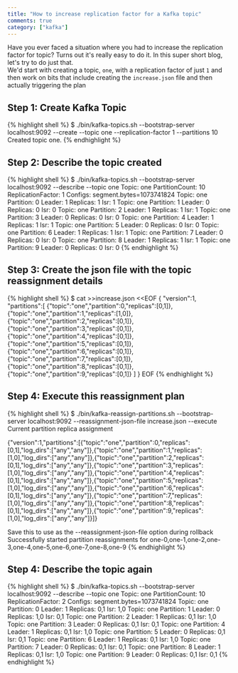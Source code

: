 ```yaml
---  
title: "How to increase replication factor for a Kafka topic"
comments: true
category: ["kafka"]
---  
```


Have you ever faced a situation where you had to increase the replication factor for topic? Turns out it's really easy to do it.
In this super short blog, let's try to do just that.  
We'd start with creating a topic, `one`, with  a replication factor of just `1` and then work on bits that include creating the `increase.json` file and then actually triggering the plan

## Step 1: Create Kafka Topic
{% highlight shell %}
$ ./bin/kafka-topics.sh --bootstrap-server localhost:9092 --create --topic one --replication-factor 1 --partitions 10
Created topic one.
{% endhighlight %}  

## Step 2: Describe the topic created
{% highlight shell %}
$ ./bin/kafka-topics.sh --bootstrap-server localhost:9092 --describe --topic one
Topic: one	PartitionCount: 10	ReplicationFactor: 1	Configs: segment.bytes=1073741824
	Topic: one	Partition: 0	Leader: 1	Replicas: 1	Isr: 1
	Topic: one	Partition: 1	Leader: 0	Replicas: 0	Isr: 0
	Topic: one	Partition: 2	Leader: 1	Replicas: 1	Isr: 1
	Topic: one	Partition: 3	Leader: 0	Replicas: 0	Isr: 0
	Topic: one	Partition: 4	Leader: 1	Replicas: 1	Isr: 1
	Topic: one	Partition: 5	Leader: 0	Replicas: 0	Isr: 0
	Topic: one	Partition: 6	Leader: 1	Replicas: 1	Isr: 1
	Topic: one	Partition: 7	Leader: 0	Replicas: 0	Isr: 0
	Topic: one	Partition: 8	Leader: 1	Replicas: 1	Isr: 1
	Topic: one	Partition: 9	Leader: 0	Replicas: 0	Isr: 0
{% endhighlight %}  

## Step 3: Create the json file with the topic reassignment details
{% highlight shell %}
$ cat >>increase.json <<EOF
{
 "version":1,
 "partitions":[
      {"topic":"one","partition":0,"replicas":[0,1]},
      {"topic":"one","partition":1,"replicas":[1,0]},
      {"topic":"one","partition":2,"replicas":[0,1]},
      {"topic":"one","partition":3,"replicas":[0,1]},
      {"topic":"one","partition":4,"replicas":[0,1]},
      {"topic":"one","partition":5,"replicas":[0,1]},
      {"topic":"one","partition":6,"replicas":[0,1]},
      {"topic":"one","partition":7,"replicas":[0,1]},
      {"topic":"one","partition":8,"replicas":[0,1]},
      {"topic":"one","partition":9,"replicas":[0,1]}
 ]
}
EOF
{% endhighlight %}  

## Step 4: Execute this reassignment plan
{% highlight shell %}
$ ./bin/kafka-reassign-partitions.sh --bootstrap-server localhost:9092 --reassignment-json-file increase.json --execute
Current partition replica assignment

{"version":1,"partitions":[{"topic":"one","partition":0,"replicas":[0,1],"log_dirs":["any","any"]},{"topic":"one","partition":1,"replicas":[1,0],"log_dirs":["any","any"]},{"topic":"one","partition":2,"replicas":[0,1],"log_dirs":["any","any"]},{"topic":"one","partition":3,"replicas":[1,0],"log_dirs":["any","any"]},{"topic":"one","partition":4,"replicas":[0,1],"log_dirs":["any","any"]},{"topic":"one","partition":5,"replicas":[1,0],"log_dirs":["any","any"]},{"topic":"one","partition":6,"replicas":[0,1],"log_dirs":["any","any"]},{"topic":"one","partition":7,"replicas":[1,0],"log_dirs":["any","any"]},{"topic":"one","partition":8,"replicas":[0,1],"log_dirs":["any","any"]},{"topic":"one","partition":9,"replicas":[1,0],"log_dirs":["any","any"]}]}

Save this to use as the --reassignment-json-file option during rollback
Successfully started partition reassignments for one-0,one-1,one-2,one-3,one-4,one-5,one-6,one-7,one-8,one-9
{% endhighlight %}  

## Step 4: Describe the topic again
{% highlight shell %}
$ ./bin/kafka-topics.sh --bootstrap-server localhost:9092 --describe --topic one
Topic: one	PartitionCount: 10	ReplicationFactor: 2	Configs: segment.bytes=1073741824
	Topic: one	Partition: 0	Leader: 1	Replicas: 0,1	Isr: 1,0
	Topic: one	Partition: 1	Leader: 0	Replicas: 1,0	Isr: 0,1
	Topic: one	Partition: 2	Leader: 1	Replicas: 0,1	Isr: 1,0
	Topic: one	Partition: 3	Leader: 0	Replicas: 0,1	Isr: 0,1
	Topic: one	Partition: 4	Leader: 1	Replicas: 0,1	Isr: 1,0
	Topic: one	Partition: 5	Leader: 0	Replicas: 0,1	Isr: 0,1
	Topic: one	Partition: 6	Leader: 1	Replicas: 0,1	Isr: 1,0
	Topic: one	Partition: 7	Leader: 0	Replicas: 0,1	Isr: 0,1
	Topic: one	Partition: 8	Leader: 1	Replicas: 0,1	Isr: 1,0
	Topic: one	Partition: 9	Leader: 0	Replicas: 0,1	Isr: 0,1
{% endhighlight %}  
